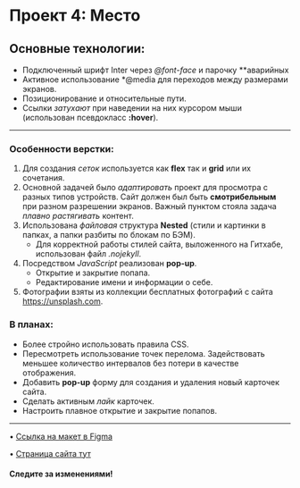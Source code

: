 # Проект 4: Место
## Основные технологии:
* Подключенный шрифт Inter через *@font-face* и парочку **аварийных
* Активное использование *@media для переходов между размерами экранов.
* Позиционирование и относительные пути.
 * Ссылки *затухают* при наведении на них курсором мыши (использован псевдокласс **:hover**).
------
### Особенности верстки:
1. Для создания *сеток* используется как **flex** так и **grid** или их сочетания.
2. Основной задачей было *адаптировать* проект для просмотра с разных типов устройств. Сайт должен был быть **смотрибельным** при разном разрешении экранов. Важный пунктом стояла задача *плавно растягивать* контент.
3. Использована *файловая* структура **Nested** (стили и картинки в папках, а папки разбиты по блокам по БЭМ).
	* Для корректной работы стилей сайта, выложенного на Гитхабе, использован файл *.nojekyll*.
4. Посредством *JavaScript* реализован **pop-up**.
	* Открытие и закрытие попапа.
	* Редактирование имени и информации о себе.
5. Фотографии взяты из коллекции бесплатных фотографий с сайта https://unsplash.com.

### В планах:
* Более стройно использовать правила CSS.
* Пересмотреть использование точек перелома. Задействовать меньшее количество интервалов без потери в качестве отображения.
* Добавить **pop-up** форму для создания и удаления новый карточек сайта.
* Сделать активным *лайк* карточек.
* Настроить плавное открытие и закрытие попапов.
------
•	[Ссылка на макет в Figma](https://www.figma.com/file/2cn9N9jSkmxD84oJik7xL7/JavaScript.-Sprint-4?node-id=0%3A1)

•	[Страница сайта тут](https://abroksana.github.io/mesto/)


#### Следите за изменениями!

